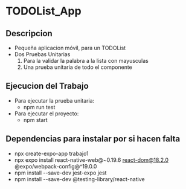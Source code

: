 # TODOList_App

## Descripcion
 - Pequeña aplicacion móvil, para un TODOList
 - Dos Pruebas Unitarias 
    1. Para la validar la palabra a la lista con mayusculas
    2. Una prueba unitaria de todo el componente

## Ejecucion del Trabajo
 - Para ejecutar la prueba unitaria:
    - npm run test 
 - Para ejecutar el proyecto:
    - npm start 

## Dependencias para instalar por si hacen falta
 - npx create-expo-app trabajo1 
 - npx expo install react-native-web@~0.19.6 react-dom@18.2.0 @expo/webpack-config@^19.0.0
 - npm install --save-dev jest-expo jest
 - npm install --save-dev @testing-library/react-native
